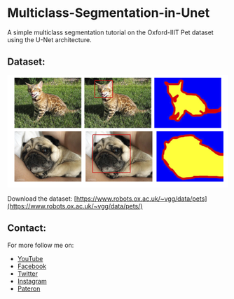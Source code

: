 # Multiclass-Segmentation-in-Unet
A simple multiclass segmentation tutorial on the Oxford-IIIT Pet dataset using the U-Net architecture.

## Dataset:
<img src="img/pet_annotations.jpg"> 

Download the dataset: [https://www.robots.ox.ac.uk/~vgg/data/pets](https://www.robots.ox.ac.uk/~vgg/data/pets/)

## Contact:
For more follow me on:

- <a href="https://www.youtube.com/idiotdeveloper"> YouTube </a>
- <a href="https://facebook.com/idiotdeveloper"> Facebook </a>
- <a href="https://twitter.com/nikhilroxtomar"> Twitter </a>
- <a href="https://www.instagram.com/nikhilroxtomar"> Instagram </a>
- <a href="https://www.patreon.com/idiotdeveloper"> Pateron </a>
